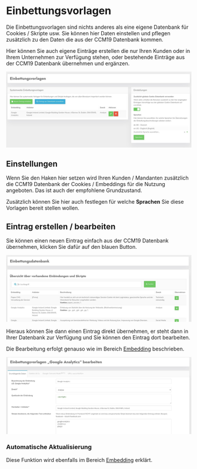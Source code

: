 # Einbettungsvorlagen

Die Einbettungsvorlagen sind nichts anderes als eine eigene Datenbank für Cookies / Skripte usw. Sie können hier Daten einstellen und pflegen zusätzlich zu den Daten die aus der CCM19 Datenbank kommen.

Hier können Sie auch eigene Einträge erstellen die nur Ihren Kunden oder in Ihrem Unternehmen zur Verfügung stehen, oder bestehende Einträge aus der CCM19 Datenbank übernehmen und ergänzen.

![screenshot-1641985247773](../assets/screenshot-1641985247773.jpg)

## Einstellungen

Wenn Sie den Haken hier setzen wird Ihren Kunden / Mandanten zusätzlich die CCM19 Datenbank der Cookies / Embeddings für die Nutzung angeboten. Das ist auch der empfohlene Grundzustand.

Zusätzlich können Sie hier auch festlegen für welche **Sprachen** Sie diese Vorlagen bereit stellen wollen.

## Eintrag erstellen / bearbeiten

Sie können einen neuen Eintrag einfach aus der CCM19 Datenbank übernehmen, klicken Sie dafür auf den blauen Button.

![screenshot-1641985526514](../assets/screenshot-1641985526514.jpg)

Hieraus können Sie dann einen Eintrag direkt übernehmen, er steht dann in Ihrer Datenbank zur Verfügung und Sie können den Eintrag dort bearbeiten.

Die Bearbeitung erfolgt genauso wie im Bereich [Embedding](/funktionen/cookies-und-andere/) beschrieben.

![screenshot-1641987916812](../assets/screenshot-1641987916812.jpg)

### Automatische Aktualisierung

Diese Funktion wird ebenfalls im Bereich [Embedding](/funktionen/cookies-und-andere/) erklärt. 
